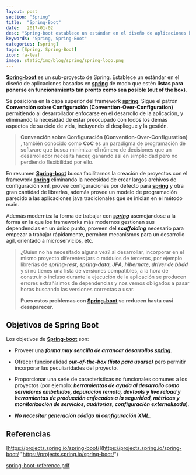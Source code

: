```yaml
---
layout: post
section: "Spring"
title:  "Spring-Boot"
date:   2017-01-02
desc: "Spring-boot establece un estándar en el diseño de aplicaciones basadas en spring de modo que estén listas para ponerse en funcionamiento tan pronto como sea posible, además ayuda durante la fase de desarrollo e incluso con la integración en producción."
keywords: "Spring, Spring-Boot"
categories: [spring]
tags: [Spring, Spring-Boot]
icon: fa-leaf
image: static/img/blog/spring/spring-logo.png
---
```


**[Spring-boot](https://projects.spring.io/spring-boot/ "spring-boot")** es un sub-proyecto de Spring. Establece un estándar en el diseño de aplicaciones basadas en **[spring](https://spring.io/projects "spring")** de modo que estén **listas para ponerse en funcionamiento tan pronto como sea posible (out of the box)**.

Se posiciona en la capa superior del framework **[spring](https://spring.io/projects "spring")**. Sigue el patrón **Convención sobre Configuración (Convention-Over-Configuration)** permitiendo al desarrollador enfocarse en el desarrollo de la aplicación, y eliminando la necesidad de estar preocupado con todos los demás aspectos de su ciclo de vida, incluyendo el despliegue y la gestión. 

<!--more-->

> **Convención sobre Configuración (Convention-Over-Configuration)** , también conocido como **CoC** es un paradigma de programación de software que busca minimizar el número de decisiones que un desarrollador necesita hacer, ganando así en simplicidad pero no perdiendo flexibilidad por ello.

En resumen **[Spring-boot](https://projects.spring.io/spring-boot/ "spring-boot")** busca facilitarnos la creación de proyectos con el framework **[spring](https://spring.io/projects "spring")** eliminando la necesidad de crear largos archivos de configuración xml, provee configuraciones por defecto para **[spring](https://spring.io/projects "spring")** y otra gran cantidad de librerías, además provee un modelo de programación parecido a las aplicaciones java tradicionales que se inician en el método main.

Además moderniza la forma de trabajar con ***[spring](https://spring.io/projects "spring")*** asemejandose a la forma en la que los frameworks más modernos gestionan sus dependencias en un único punto, proveen del ***scaffolding*** necesario para empezar a trabajar rápidamente, permiten mecanismos para un desarrollo agil, orientado a microservicios, etc.

> ¿Quién no ha necesitado alguna vez? al desarrollar, incorporar en el mismo proyecto diferentes jars o módulos de terceros, por ejemplo librerías de ***spring-rest, spring-data, JPA, hibernate, driver de bbdd*** y si no tienes una lista de versiones compatibles, a la hora de construir o incluso durante la ejecución de la aplicación se producen errores extrañísimos de dependencias y nos vemos obligados a pasar horas buscando las versiones correctas a usar.
> 
> **Pues estos problemas con [Spring-boot](https://projects.spring.io/spring-boot/ "spring-boot") se reducen hasta casi desaparecer.**

## Objetivos de Spring Boot ##

Los objetivos de **[Spring-boot](https://projects.spring.io/spring-boot/ "spring-boot")** son:

- Proveer una ***forma muy sencilla de arrancar desarrollos [spring](https://spring.io/projects "spring")***.

- Ofrecer funcionalidad ***out-of-the-box (listo para usarse)*** pero permitir incorporar las peculiaridades del proyecto.

- Proporcionar una serie de características no funcionales comunes a los proyectos (por ejemplo: ***herramientas de ayuda al desarrollo como servidores embebidos, depuración remota, devtools y live reload y herramientas de producción enfocadas a la seguridad, métricas y monitorización de servicios, auditorias, configuración externalizada***).

- ***No necesitar generación código ni configuración XML***.

## Referencias ##

[https://projects.spring.io/spring-boot/](https://projects.spring.io/spring-boot/ "https://projects.spring.io/spring-boot/")

[spring-boot-reference.pdf](http://docs.spring.io/spring-boot/docs/2.0.0.BUILD-SNAPSHOT/reference/pdf/spring-boot-reference.pdf "spring-boot-reference.pdf")